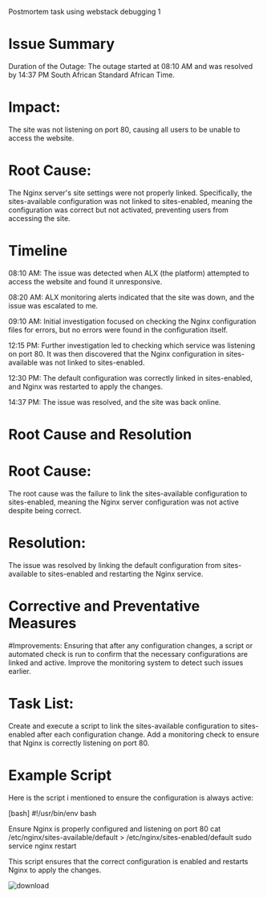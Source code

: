 
Postmortem task using webstack debugging 1


# Issue Summary
Duration of the Outage: The outage started at 08:10 AM and was resolved by 14:37 PM South African Standard African Time.

# Impact:
The site was not listening on port 80, causing all users to be unable to access the website.

# Root Cause:
The Nginx server's site settings were not properly linked. Specifically, the sites-available configuration was not linked to sites-enabled, meaning the configuration was correct but not activated, preventing users from accessing the site.

# Timeline
08:10 AM: The issue was detected when ALX (the platform) attempted to access the website and found it unresponsive.

08:20 AM: ALX monitoring alerts indicated that the site was down, and the issue was escalated to me.

09:10 AM: Initial investigation focused on checking the Nginx configuration files for errors, but no errors were found in the configuration itself.

12:15 PM: Further investigation led to checking which service was listening on port 80. It was then discovered that the Nginx configuration in sites-available was not linked to sites-enabled.

12:30 PM: The default configuration was correctly linked in sites-enabled, and Nginx was restarted to apply the changes.

14:37 PM: The issue was resolved, and the site was back online.

# Root Cause and Resolution
# Root Cause:
The root cause was the failure to link the sites-available configuration to sites-enabled, meaning the Nginx server configuration was not active despite being correct.

# Resolution:
The issue was resolved by linking the default configuration from sites-available to sites-enabled and restarting the Nginx service.

# Corrective and Preventative Measures
#Improvements:
Ensuring that after any configuration changes, a script or automated check is run to confirm that the necessary configurations are linked and active. Improve the monitoring system to detect such issues earlier.

# Task List:
Create and execute a script to link the sites-available configuration to sites-enabled after each configuration change. Add a monitoring check to ensure that Nginx is correctly listening on port 80.

# Example Script
Here is the script i mentioned to ensure the configuration is always active:

[bash]  #!/usr/bin/env bash

Ensure Nginx is properly configured and listening on port 80
cat /etc/nginx/sites-available/default > /etc/nginx/sites-enabled/default sudo service nginx restart

This script ensures that the correct configuration is enabled and restarts Nginx to apply the changes.

![download](https://github.com/user-attachments/assets/47ff41b1-65bb-4f04-9522-a68977e9e70b)

